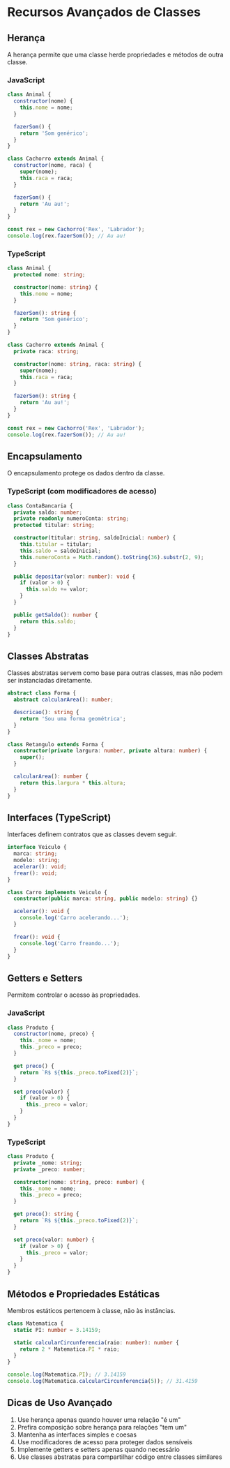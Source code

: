 # Recursos Avançados de Classes

## Herança

A herança permite que uma classe herde propriedades e métodos de outra classe.

### JavaScript

```javascript
class Animal {
  constructor(nome) {
    this.nome = nome;
  }

  fazerSom() {
    return 'Som genérico';
  }
}

class Cachorro extends Animal {
  constructor(nome, raca) {
    super(nome);
    this.raca = raca;
  }

  fazerSom() {
    return 'Au au!';
  }
}

const rex = new Cachorro('Rex', 'Labrador');
console.log(rex.fazerSom()); // Au au!
```

### TypeScript

```typescript
class Animal {
  protected nome: string;

  constructor(nome: string) {
    this.nome = nome;
  }

  fazerSom(): string {
    return 'Som genérico';
  }
}

class Cachorro extends Animal {
  private raca: string;

  constructor(nome: string, raca: string) {
    super(nome);
    this.raca = raca;
  }

  fazerSom(): string {
    return 'Au au!';
  }
}

const rex = new Cachorro('Rex', 'Labrador');
console.log(rex.fazerSom()); // Au au!
```

## Encapsulamento

O encapsulamento protege os dados dentro da classe.

### TypeScript (com modificadores de acesso)

```typescript
class ContaBancaria {
  private saldo: number;
  private readonly numeroConta: string;
  protected titular: string;

  constructor(titular: string, saldoInicial: number) {
    this.titular = titular;
    this.saldo = saldoInicial;
    this.numeroConta = Math.random().toString(36).substr(2, 9);
  }

  public depositar(valor: number): void {
    if (valor > 0) {
      this.saldo += valor;
    }
  }

  public getSaldo(): number {
    return this.saldo;
  }
}
```

## Classes Abstratas

Classes abstratas servem como base para outras classes, mas não podem ser instanciadas diretamente.

```typescript
abstract class Forma {
  abstract calcularArea(): number;

  descricao(): string {
    return 'Sou uma forma geométrica';
  }
}

class Retangulo extends Forma {
  constructor(private largura: number, private altura: number) {
    super();
  }

  calcularArea(): number {
    return this.largura * this.altura;
  }
}
```

## Interfaces (TypeScript)

Interfaces definem contratos que as classes devem seguir.

```typescript
interface Veiculo {
  marca: string;
  modelo: string;
  acelerar(): void;
  frear(): void;
}

class Carro implements Veiculo {
  constructor(public marca: string, public modelo: string) {}

  acelerar(): void {
    console.log('Carro acelerando...');
  }

  frear(): void {
    console.log('Carro freando...');
  }
}
```

## Getters e Setters

Permitem controlar o acesso às propriedades.

### JavaScript

```javascript
class Produto {
  constructor(nome, preco) {
    this._nome = nome;
    this._preco = preco;
  }

  get preco() {
    return `R$ ${this._preco.toFixed(2)}`;
  }

  set preco(valor) {
    if (valor > 0) {
      this._preco = valor;
    }
  }
}
```

### TypeScript

```typescript
class Produto {
  private _nome: string;
  private _preco: number;

  constructor(nome: string, preco: number) {
    this._nome = nome;
    this._preco = preco;
  }

  get preco(): string {
    return `R$ ${this._preco.toFixed(2)}`;
  }

  set preco(valor: number) {
    if (valor > 0) {
      this._preco = valor;
    }
  }
}
```

## Métodos e Propriedades Estáticas

Membros estáticos pertencem à classe, não às instâncias.

```typescript
class Matematica {
  static PI: number = 3.14159;

  static calcularCircunferencia(raio: number): number {
    return 2 * Matematica.PI * raio;
  }
}

console.log(Matematica.PI); // 3.14159
console.log(Matematica.calcularCircunferencia(5)); // 31.4159
```

## Dicas de Uso Avançado

1. Use herança apenas quando houver uma relação "é um"
2. Prefira composição sobre herança para relações "tem um"
3. Mantenha as interfaces simples e coesas
4. Use modificadores de acesso para proteger dados sensíveis
5. Implemente getters e setters apenas quando necessário
6. Use classes abstratas para compartilhar código entre classes similares
